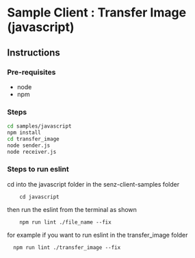 # Sample Client : Transfer Image (javascript)

## Instructions

### Pre-requisites

-   node
-   npm

### Steps

```sh
cd samples/javascript
npm install
cd transfer_image
node sender.js
node receiver.js
```
### Steps to run eslint

cd into the javascript folder in the senz-client-samples folder

``` cd senz-client-samples
    cd javascript 
```
then run the eslint from the terminal as shown

```
    npm run lint ./file_name --fix
```
for example if you want to run eslint in the transfer_image folder

`   npm run lint ./transfer_image --fix `
